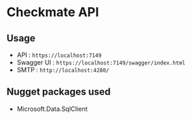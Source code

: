 # Checkmate API

## Usage
- API : `https://localhost:7149`
- Swagger UI : `https://localhost:7149/swagger/index.html`
- SMTP : `http://localhost:4280/`

## Nugget packages used
- Microsoft.Data.SqlClient 